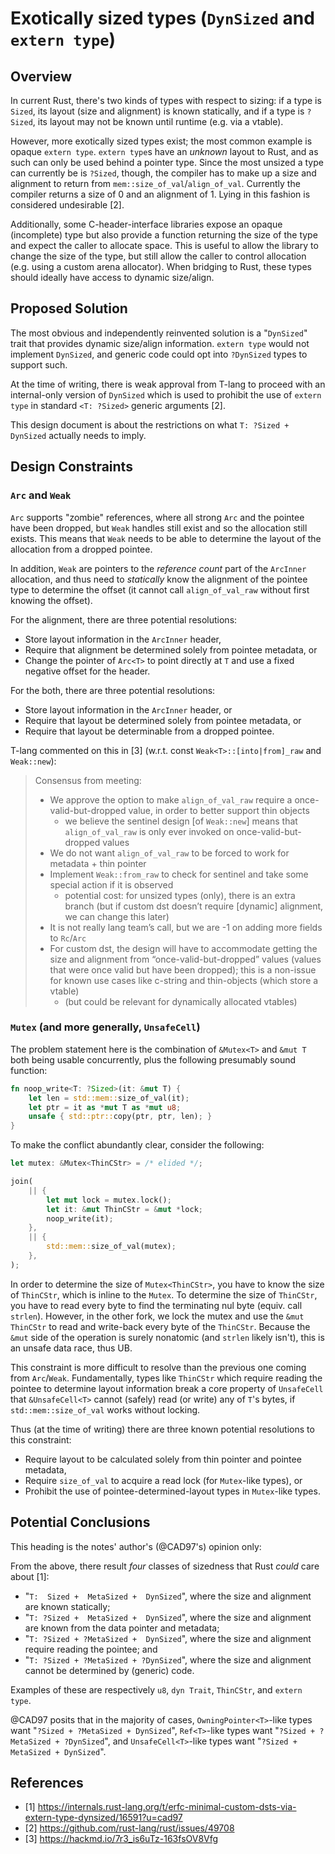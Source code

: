 # Exotically sized types (`DynSized` and `extern type`)

## Overview

In current Rust, there's two kinds of types with respect to sizing:
if a type is `Sized`, its layout (size and alignment) is known statically,
and if a type is `?Sized`, its layout may not be known until runtime (e.g. via a vtable).

However, more exotically sized types exist; the most common example is opaque `extern type`.
`extern type`s have an *unknown* layout to Rust, and as such can only be used behind a pointer type.
Since the most unsized a type can currently be is `?Sized`, though,
the compiler has to make up a size and alignment to return from `mem::size_of_val`/`align_of_val`.
Currently the compiler returns a size of 0 and an alignment of 1.
Lying in this fashion is considered undesirable \[2].

Additionally, some C-header-interface libraries expose an opaque (incomplete) type
but also provide a function returning the size of the type and expect the caller to allocate space.
This is useful to allow the library to change the size of the type,
but still allow the caller to control allocation (e.g. using a custom arena allocator).
When bridging to Rust, these types should ideally have access to dynamic size/align.

## Proposed Solution

The most obvious and independently reinvented solution is a "`DynSized`" trait that provides dynamic size/align information.
`extern type` would not implement `DynSized`, and generic code could opt into `?DynSized` types to support such.

At the time of writing, there is weak approval from T-lang to proceed with an internal-only version of `DynSized`
which is used to prohibit the use of `extern type` in standard `<T: ?Sized>` generic arguments \[2].

This design document is about the restrictions on what `T: ?Sized + DynSized` actually needs to imply.

## Design Constraints

### `Arc` and `Weak`

`Arc` supports "zombie" references, where all strong `Arc` and the pointee have been dropped,
but `Weak` handles still exist and so the allocation still exists.
This means that `Weak` needs to be able to determine the layout of the allocation from a dropped pointee.

In addition, `Weak` are pointers to the *reference count* part of the `ArcInner` allocation,
and thus need to *statically* know the alignment of the pointee type to determine the offset
(it cannot call `align_of_val_raw` without first knowing the offset).

For the alignment, there are three potential resolutions:

- Store layout information in the `ArcInner` header,
- Require that alignment be determined solely from pointee metadata, or
- Change the pointer of `Arc<T>` to point directly at `T` and use a fixed negative offset for the header.

For the both, there are three potential resolutions:

- Store layout information in the `ArcInner` header, or
- Require that layout be determined solely from pointee metadata, or
- Require that layout be determinable from a dropped pointee.

T-lang commented on this in \[3] (w.r.t. const `Weak<T>::[into|from]_raw` and `Weak::new`):

> Consensus from meeting:
> - We approve the option to make `align_of_val_raw` require a once-valid-but-dropped value, in order to better support thin objects
>   - we believe the sentinel design \[of `Weak::new`] means that `align_of_val_raw` is only ever invoked on once-valid-but-dropped values
> - We do not want `align_of_val_raw` to be forced to work for metadata + thin pointer
> - Implement `Weak::from_raw` to check for sentinel and take some special action if it is observed
>   - potential cost: for unsized types (only), there is an extra branch (but if custom dst doesn’t require \[dynamic] alignment, we can change this later)
> - It is not really lang team’s call, but we are -1 on adding more fields to `Rc`/`Arc`
> - For custom dst, the design will have to accommodate getting the size and alignment from “once-valid-but-dropped” values (values that were once valid but have been dropped); this is a non-issue for known use cases like c-string and thin-objects (which store a vtable)
>   - (but could be relevant for dynamically allocated vtables)

### `Mutex` (and more generally, `UnsafeCell`)

The problem statement here is the combination of `&Mutex<T>` and `&mut T` both being usable concurrently,
plus the following presumably sound function:

```rust
fn noop_write<T: ?Sized>(it: &mut T) {
    let len = std::mem::size_of_val(it);
    let ptr = it as *mut T as *mut u8;
    unsafe { std::ptr::copy(ptr, ptr, len); }
}
```

To make the conflict abundantly clear, consider the following:

```rust
let mutex: &Mutex<ThinCStr> = /* elided */;

join(
    || {
        let mut lock = mutex.lock();
        let it: &mut ThinCStr = &mut *lock;
        noop_write(it);
    },
    || {
        std::mem::size_of_val(mutex);
    },
);
```

In order to determine the size of `Mutex<ThinCStr>`, you have to know the size of `ThinCStr`, which is inline to the `Mutex`.
To determine the size of `ThinCStr`, you have to read every byte to find the terminating nul byte (equiv. call `strlen`).
However, in the other fork, we lock the mutex and use the `&mut ThinCStr` to read and write-back every byte of the `ThinCStr`.
Because the `&mut` side of the operation is surely nonatomic (and `strlen` likely isn't), this is an unsafe data race, thus UB.

This constraint is more difficult to resolve than the previous one coming from `Arc`/`Weak`.
Fundamentally, types like `ThinCStr` which require reading the pointee to determine layout information break a core property of `UnsafeCell`
that `&UnsafeCell<T>` cannot (safely) read (or write) any of `T`'s bytes, if `std::mem::size_of_val` works without locking.

Thus (at the time of writing) there are three known potential resolutions to this constraint:

- Require layout to be calculated solely from thin pointer and pointee metadata,
- Require `size_of_val` to acquire a read lock (for `Mutex`-like types), or
- Prohibit the use of pointee-determined-layout types in `Mutex`-like types.

## Potential Conclusions

This heading is the notes' author's (@CAD97's) opinion only:

From the above, there result *four* classes of sizedness that Rust *could* care about \[1]:

- "`T:  Sized +  MetaSized +  DynSized`", where the size and alignment are known statically;
- "`T: ?Sized +  MetaSized +  DynSized`", where the size and alignment are known from the data pointer and metadata;
- "`T: ?Sized + ?MetaSized +  DynSized`", where the size and alignment require reading the pointee; and
- "`T: ?Sized + ?MetaSized + ?DynSized`", where the size and alignment cannot be determined by (generic) code.

Examples of these are respectively `u8`, `dyn Trait`, `ThinCStr`, and `extern type`.

@CAD97 posits that in the majority of cases,
`OwningPointer<T>`-like types want "`?Sized + ?MetaSized + DynSized`",
`Ref<T>`-like types want "`?Sized + ?MetaSized + ?DynSized`", and
`UnsafeCell<T>`-like types want "`?Sized + MetaSized + DynSized`".

## References

- \[1] https://internals.rust-lang.org/t/erfc-minimal-custom-dsts-via-extern-type-dynsized/16591?u=cad97
- \[2] https://github.com/rust-lang/rust/issues/49708
- \[3] https://hackmd.io/7r3_is6uTz-163fsOV8Vfg
